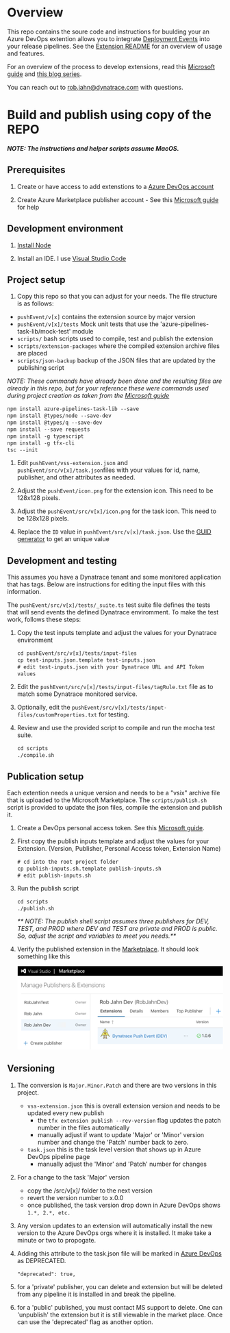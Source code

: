 
# Overview

This repo contains the soure code and instructions for buulding your an Azure DevOps extention allows you to integrate [Deployment Events](https://www.dynatrace.com/support/help/extend-dynatrace/dynatrace-api/environment-api/events/post-event) into your release pipelines. See the [Extension README](pushEvent/README.md) for an overview of usage and features.

For an overview of the process to develop extensions, read this [Microsoft guide](https://docs.microsoft.com/en-us/azure/devops/extend/get-started/node?view=vsts) and [this blog series](https://devkimchi.com/2019/06/26/building-azure-devops-extension-on-azure-devops-1/). 

You can reach out to rob.jahn@dynatrace.com with questions.

# Build and publish using copy of the REPO

_**NOTE: The instructions and helper scripts assume MacOS.**_

## Prerequisites

1. Create or have access to add extenstions to a [Azure DevOps account](https://visualstudio.microsoft.com/team-services/)

1. Create Azure Marketplace publisher account - See this [Microsoft guide](https://docs.microsoft.com/en-us/azure/devops/extend/develop/add-build-task?view=vsts#createpublisher) for help

## Development environment

1. [Install Node](https://nodejs.org/en/download/package-manager/#macos)

1. Install an IDE. I use [Visual Studio Code](https://code.visualstudio.com/)

## Project setup

1. Copy this repo so that you can adjust for your needs.  The file structure is as follows:

* ```pushEvent/v[x]``` contains the extension source by major version
* ```pushEvent/v[x]/tests``` Mock unit tests that use the 'azure-pipelines-task-lib/mock-test' module
* ```scripts/``` bash scripts used to compile, test and publish the extension
* ```scripts/extension-packages``` where the compiled extension archive files are placed
* ```scripts/json-backup``` backup of the JSON files that are updated by the publishing script

_NOTE: These commands have already been done and the resulting files are already in this repo, but 
for your reference these were commands used during project creation as taken from the [Microsoft guide](https://docs.microsoft.com/en-us/azure/devops/extend/develop/add-build-task?view=azure-devops#step-1-create-the-custom-task)_

```
npm install azure-pipelines-task-lib --save
npm install @types/node --save-dev
npm install @types/q --save-dev
npm install --save requests
npm install -g typescript
npm install -g tfx-cli
tsc --init
```

1. Edit ```pushEvent/vss-extension.json``` and ```pushEvent/src/v[x]/task.json```files with your values for id, name, publisher, and other attributes as needed.

1. Adjust the ```pushEvent/icon.png``` for the extension icon.  This need to be 128x128 pixels.

1. Adjust the ```pushEvent/src/v[x]/icon.png```  for the task icon.  This need to be 128x128 pixels.

1. Replace the ```ID``` value in  ```pushEvent/src/v[x]/task.json```.  Use the [GUID generator](https://www.guidgen.com) to get an unique value


## Development and testing

This assumes you have a Dynatrace tenant and some monitored application that has tags.  Below are
instructions for editing the input files with this information.

The ```pushEvent/src/v[x]/tests/_suite.ts``` test suite file defines the tests that will send events the defined
Dynatrace enviromment.  To make the test work, follows these steps:

1. Copy the test inputs template and adjust the values for your Dynatrace environment

    ```
    cd pushEvent/src/v[x]/tests/input-files
    cp test-inputs.json.template test-inputs.json
    # edit test-inputs.json with your Dynatrace URL and API Token values
    ```

1. Edit the ```pushEvent/src/v[x]/tests/input-files/tagRule.txt``` file as to match some Dynatrace monitored service.

1. Optionally, edit the ```pushEvent/src/v[x]/tests/input-files/customProperties.txt``` for testing.

1. Review and use the provided script to compile and run the mocha test suite.

    ```
    cd scripts
    ./compile.sh
    ```

## Publication setup

Each extention needs a unique version and needs to be a "vsix" archive file that is uploaded to the Microsoft Marketplace. The ```scripts/publish.sh``` script is provided to update the json files, compile the extension and publish it.

1. Create a DevOps personal access token.  See this [Microsoft guide](https://docs.microsoft.com/en-us/azure/devops/organizations/accounts/use-personal-access-tokens-to-authenticate?view=azure-devops).

1. First copy the publish inputs template and adjust the values for your Extension. (Version, Publisher, Personal Access token, Extension Name)

    ```
    # cd into the root project folder
    cp publish-inputs.sh.template publish-inputs.sh
    # edit publish-inputs.sh
    ```

1. Run the publish script

    ```
    cd scripts
    ./publish.sh
    ```

    _** NOTE: The publish shell script assumes three publishers for DEV, TEST, and PROD where DEV and TEST are private and PROD is public. So, adjust the script and variables to meet you needs.**_

1. Verify the published extension in the [Marketplace](https://marketplace.visualstudio.com/manage/publishers). It should look something like this

    ![](images/marketplace.png)


## Versioning

1. The conversion is ```Major.Minor.Patch``` and there are two versions in this project.  
    * ```vss-extension.json``` this is overall extension version and needs to be updated every new publish
      * the ```tfx extension publish --rev-version``` flag updates the patch number in the files automatically
      * manually adjust if want to update 'Major' or 'Minor' version number and change the 'Patch' number back to zero.
    * ```task.json``` this is the task level version that shows up in Azure DevOps pipeline page
      * manually adjust the 'Minor' and 'Patch' number for changes

1. For a change to the task 'Major' version
    * copy the /src/v[x]/ folder to the next version
    * revert the version number to x.0.0
    * once published, the task version drop down in Azure DevOps shows ```1.*, 2.*, etc.```

1. Any version updates to an extension will automatically install the new version to the Azure DevOps orgs where it is installed.  It make take a minute or two to propogate.

1. Adding this attribute to the task.json file will be marked in [Azure DevOps](https://github.com/microsoft/azure-pipelines-tasks/blob/master/docs/deprecatedtasks.md) as DEPRECATED.
    ```
    "deprecated": true,
    ```

1. for a 'private' publisher, you can delete and extension but will be deleted from any pipeline it is 
installed in and break the pipeline.

1. for a 'public' published, you must contact MS support to delete.  One can 'unpublish' the extension
but it is still viewable in the market place.  Once can use the 'deprecated' flag as another option.